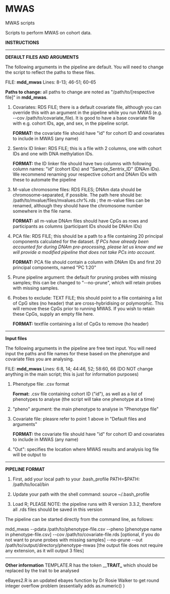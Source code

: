 # MWAS
MWAS scripts

Scripts to perform MWAS on cohort data. 

**INSTRUCTIONS**

---------------------------------------------------------------------------------------------------------------------------------------------------------------------------------

**DEFAULT FILES AND ARGUMENTS**

The following arguments in the pipeline are default. You will need to change the script to reflect the paths to these files. 

FILE: **mdd_mwas**
Lines: 8-13; 46-51; 60-65

**Paths to change:** all paths to change are noted as "/path/to/[respective file]" in **mdd_mwas**. 

1. Covariates: RDS FILE; there is a default covariate file, although you can override this with an argument in the pipeline while you run MWAS (e.g. --cov /path/to/covariate_file). It is good to have a base covariate file with e.g. cohort IDs, age, and sex, in the pipeline script.
     
     **FORMAT:** the covariate file should have "id" for cohort ID and covariates to include in MWAS (any name)
     
2. Sentrix ID linker: RDS FILE;  this is a file with 2 columns, one with cohort IDs and one with DNA methylation IDs. 
    
    **FORMAT:** the ID linker file should have two columns with following column names: "id" (cohort IDs) and "Sample_Sentrix_ID" (DNAm IDs). We recommend renaming your respective cohort and DNAm IDs with these to automate the pipeline
     
3. M-value chromosome files: RDS FILES;  DNAm data should be chromosome-separated, if possible. The path here should be: /path/to/mvalue/files/mvalues.chr%.rds ; the m-value files can be renamed, although they should have the chromosome number somewhere in the file name.
     
     **FORMAT:** all m-value DNAm files should have CpGs as rows and participants as columns (participant IDs should be DNAm IDs)
     
4. PCA file: RDS FILE; this should be a path to a file containing 20 principal components calculated for the dataset. *If PCs have already been accounted for during DNAm pre-processing, please let us know and we will provide a modified pipeline that does not take PCs into account*.
     
     **FORMAT:** PCA file should contain a column with DNAm IDs and first 20 principal components, named "PC 1:20"
     
5. Prune pipeline argument: the default for pruning probes with missing samples; this can be changed to "--no-prune", which will retain probes with missing samples.

6. Probes to exclude: TEXT FILE;  this should point to a file containing a list of CpG sites (no header) that are cross-hybridising or polymorphic. This will remove these CpGs prior to running MWAS. If you wish to retain these CpGs, supply an empty file here.
      
      **FORMAT:** textfile containing a list of CpGs to remove (ho header)

---------------------------------------------------------------------------------------------------------------------------------------------------------------------------------

**Input files**

The following arguments in the pipeline are free text input. You will need input the paths and file names for these based on the phenotype and covariate files you are analysing.

FILE: **mdd_mwas**
Lines: 6:8, 14; 44:46, 52; 58:60, 66 (DO NOT change anything in the main script; this is just for information purposes)

1. Phenotype file: .csv format
       
      **Format:** .csv file containing cohort ID ("id"), as well as a list of phenotypes to analyse (the script will take one phenotype at a time)
2. "pheno" argument: the main phenotype to analyse in "Phenotype file"
3. Covariate file: pleasre refer to point 1 above in "Default files and arguments"
       
      **FORMAT:** the covariate file should have "id" for cohort ID and covariates to include in MWAS (any name)
4. "Out": specifies the location where MWAS results and analysis log file will be output to

---------------------------------------------------------------------------------------------------------------------------------------------------------------------------------

**PIPELINE FORMAT**

1. First, add your local path to your .bash_profile
PATH=$PATH: /path/to/local/bin

2. Update your path with the shell command:
source ~/.bash_profile

3. Load R; PLEASE NOTE: the pipeline runs with R version 3.3.2, therefore all .rds files should be saved in this version

The pipeline can be started directly from the command line, as follows:

mdd_mwas --pdata /path/to/phenotype-file.csv --pheno [phenotype name in phenotype-file.csv] --cov /path/to/covariate-file.rds [optional, if you do not want to prune probes with missing samples] --no-prune --out /path/to/output/directory/phenotype-mwas [the output file does not require any extension, as it will output 3 files]

---------------------------------------------------------------------------------------------------------------------------------------------------------------------------------

**Other information**
TEMPLATE.R has the token \____TRAIT\___ which should be replaced by the trait to be analysed

eBayes2.R is an updated ebayes function by Dr Rosie Walker to get round integer overflow problem (essentially adds as.numeric() )
